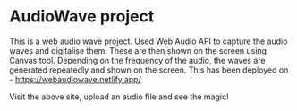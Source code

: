 # AudioWave project

This is a web audio wave project.
Used Web Audio API to capture the audio waves and digitalise them. These are then shown on the screen using Canvas tool. Depending on the frequency of the audio, the waves are generated repeatedly and shown on the screen.
This has been deployed on - https://webaudiowave.netlify.app/

Visit the above site, upload an audio file and see the magic!
